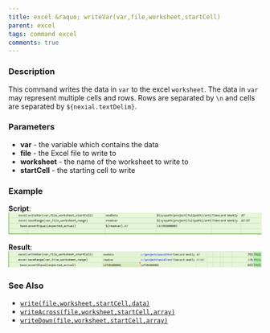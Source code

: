```yaml
---
title: excel &raquo; writeVar(var,file,worksheet,startCell)
parent: excel
tags: command excel
comments: true
---
```



### Description
This command writes the data in `var` to the excel `worksheet`.  The data in `var` may represent multiple cells and 
rows.  Rows are separated by `\n` and cells are separated by `${nexial.textDelim}`.


### Parameters
- **var** - the variable which contains the data
- **file** - the Excel file to write to
- **worksheet** - the name of the worksheet to write to
- **startCell** - the starting cell to write


### Example
**Script**:<br/>
![](image/writeVar_01.png)

**Result**:<br/>
![](image/writeVar_02.png)


### See Also
- [`write(file,worksheet,startCell,data)`](write(file,worksheet,startCell,data))
- [`writeAcross(file,worksheet,startCell,array)`](writeAcross(file,worksheet,startCell,array))
- [`writeDown(file,worksheet,startCell,array)`](writeDown(file,worksheet,startCell,array))
